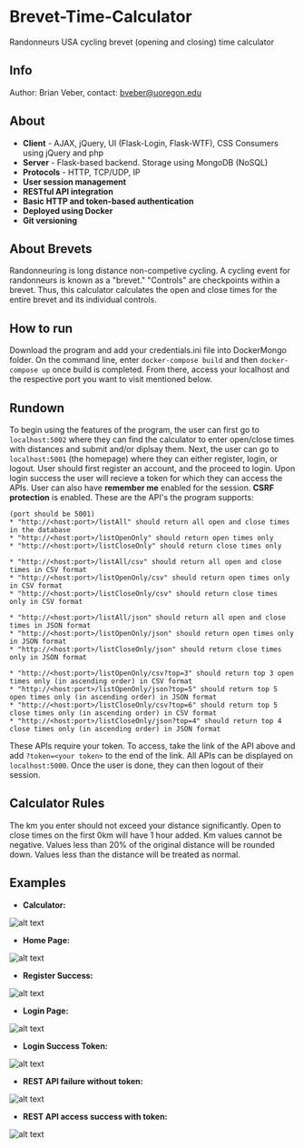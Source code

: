 # Brevet-Time-Calculator
Randonneurs USA cycling brevet (opening and closing) time calculator

## Info
Author: Brian Veber, contact: bveber@uoregon.edu

## About
* <b>Client</b> - AJAX, jQuery, UI (Flask-Login, Flask-WTF), CSS Consumers using jQuery and php
* <b>Server</b> - Flask-based backend. Storage using MongoDB (NoSQL)
* <b>Protocols</b> - HTTP, TCP/UDP, IP
* <b>User session management</b>
* <b>RESTful API integration</b>
* <b>Basic HTTP and token-based authentication</b>
* <b>Deployed using Docker</b>
* <b>Git versioning</b>

## About Brevets
Randonneuring is long distance non-competive cycling. A cycling event for randonneurs is known as a "brevet." "Controls" are checkpoints within a brevet. Thus, this calculator calculates the open and close times for the entire brevet and its individual controls. 

## How to run
Download the program and add your credentials.ini file into DockerMongo folder. On the command line, enter `docker-compose build` and then `docker-compose up` once build is completed. From there, access your localhost and the respective port you want to visit mentioned below.


## Rundown
To begin using the features of the program, the user can first go to `localhost:5002` where they can find the calculator to enter open/close times with distances and submit and/or diplsay them. Next, the user can go to `localhost:5001` (the homepage) where they can either register, login, or logout. User should first register an account, and the proceed to login. Upon login success the user will recieve a token for which they can access the APIs. User can also have <b>remember me</b> enabled for the session. <b>CSRF protection</b> is enabled. These are the API's the program supports:

```
(port should be 5001)
* "http://<host:port>/listAll" should return all open and close times in the database
* "http://<host:port>/listOpenOnly" should return open times only
* "http://<host:port>/listCloseOnly" should return close times only

* "http://<host:port>/listAll/csv" should return all open and close times in CSV format
* "http://<host:port>/listOpenOnly/csv" should return open times only in CSV format
* "http://<host:port>/listCloseOnly/csv" should return close times only in CSV format

* "http://<host:port>/listAll/json" should return all open and close times in JSON format
* "http://<host:port>/listOpenOnly/json" should return open times only in JSON format
* "http://<host:port>/listCloseOnly/json" should return close times only in JSON format

* "http://<host:port>/listOpenOnly/csv?top=3" should return top 3 open times only (in ascending order) in CSV format 
* "http://<host:port>/listOpenOnly/json?top=5" should return top 5 open times only (in ascending order) in JSON format
* "http://<host:port>/listCloseOnly/csv?top=6" should return top 5 close times only (in ascending order) in CSV format
* "http://<host:port>/listCloseOnly/json?top=4" should return top 4 close times only (in ascending order) in JSON format
```

These APIs require your token. To access, take the link of the API above and add `?token=<your token>` to the end of the link. All APIs can be displayed on `localhost:5000`. Once the user is done, they can then logout of their session. 

## Calculator Rules
The km you enter should not exceed your distance significantly. Open to close times on the first 0km will have 1 hour added. Km values cannot be negative. Values less than 20% of the original distance will be rounded down. Values less than the distance will be treated as normal.

## Examples

* <b>Calculator:</b>

![alt text](https://github.com/bcveber/Brevet-Time-Calculator/blob/master/examples/calculator.png)

* <b>Home Page:</b>

![alt text](https://github.com/bcveber/Brevet-Time-Calculator/blob/master/examples/homePage.png)

* <b>Register Success:</b>

![alt text](https://github.com/bcveber/Brevet-Time-Calculator/blob/master/examples/register.png)

* <b>Login Page:</b>

![alt text](https://github.com/bcveber/Brevet-Time-Calculator/blob/master/examples/login.png)

* <b>Login Success Token:</b>

![alt text](https://github.com/bcveber/Brevet-Time-Calculator/blob/master/examples/loginSuccessToken.png)

* <b>REST API failure without token:</b>

![alt text](https://github.com/bcveber/Brevet-Time-Calculator/blob/master/examples/apiTokenFailure.png)

* <b>REST API access success with token:</b>

![alt text](https://github.com/bcveber/Brevet-Time-Calculator/blob/master/examples/apiWithTokenSuccess.png)
